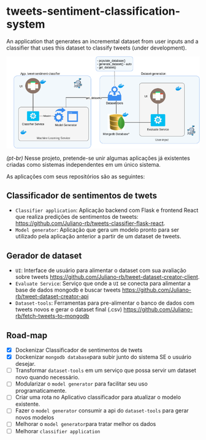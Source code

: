 # tweets-sentiment-classification-system
An application that generates an incremental dataset from user inputs and a classifier that uses this dataset to classify tweets (under development).

![System Architecture](images/architecture-v1.png)

*(pt-br)* Nesse projeto, pretende-se unir algumas aplicações já existentes criadas como sistemas independentes em um único sistema.

As aplicações com seus repositórios são as seguintes:

## Classificador de sentimentos de twets
- ``Classifier application``: Aplicação backend com Flask e frontend React que realiza predições de sentimentos de tweets: https://github.com/Juliano-rb/tweets-classifier-flask-react.
- ``Model generator``: Aplicação que gera um modelo pronto para ser utilizado pela aplicação anterior a partir de um dataset de tweets.

## Gerador de dataset
- ``UI``: Interface de usuário para alimentar o dataset com sua avaliação sobre tweets https://github.com/Juliano-rb/tweet-dataset-creator-client.
- ``Evaluate Service``: Serviço que onde a ``UI`` se conecta para alimentar a base de dados mongodb e buscar tweets https://github.com/Juliano-rb/tweet-dataset-creator-api 
- ``Dataset-tools``: Ferramentas para pre-alimentar o banco de dados com tweets novos e gerar o dataset final (.csv) https://github.com/Juliano-rb/fetch-tweets-to-mongodb

## Road-map
- [x] Dockenizar Classificador de sentimentos de twets
- [x] Dockenizar ``mongodb database``para subir junto do sistema SE o usuário desejar.
- [ ] Transformar ``dataset-tools`` em um serviço que possa servir um dataset novo quando necessário.
- [ ] Modularizar o ``model generator`` para facilitar seu uso programaticamente.
- [ ] Criar uma rota no Aplicativo classificador para atualizar o modelo existente.
- [ ] Fazer o ``model generator`` consumir a api do ``dataset-tools`` para gerar novos modelos
- [ ] Melhorar o ``model generator``para tratar melhor os dados
- [ ] Melhorar ``classifier application``
